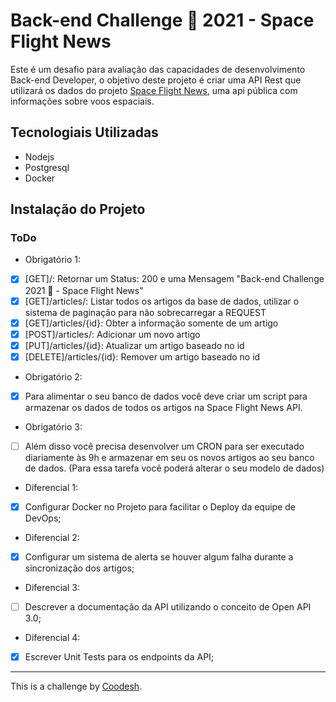 # Back-end Challenge 🏅 2021 - Space Flight News

Este é um desafio para avaliação das capacidades de desenvolvimento Back-end Developer, o objetivo deste projeto é criar uma API Rest que utilizará os dados do projeto 
[Space Flight News](https://api.spaceflightnewsapi.net/v3/documentation), uma api pública com informações sobre voos espaciais.

## Tecnologiais Utilizadas

* Nodejs
* Postgresql
* Docker

## Instalação do Projeto

### ToDo

 - Obrigatório 1:
* [x] [GET]/:  Retornar um Status: 200 e uma Mensagem "Back-end Challenge 2021 🏅 - Space Flight News"
* [x] [GET]/articles/:   Listar todos os artigos da base de dados, utilizar o sistema de paginação para não sobrecarregar a REQUEST
* [x] [GET]/articles/{id}: Obter a informação somente de um artigo
* [x] [POST]/articles/: Adicionar um novo artigo
* [x] [PUT]/articles/{id}: Atualizar um artigo baseado no id
* [x] [DELETE]/articles/{id}: Remover um artigo baseado no id

- Obrigatório 2:
* [x] Para alimentar o seu banco de dados você deve criar um script para armazenar os dados de todos os artigos na Space Flight News API.

- Obrigatório 3:
* [ ] Além disso você precisa desenvolver um CRON para ser executado diariamente às 9h e armazenar em seu os novos artigos ao seu banco de dados. (Para essa tarefa você poderá alterar o seu modelo de dados)

- Diferencial 1:
* [x] Configurar Docker no Projeto para facilitar o Deploy da equipe de DevOps;

- Diferencial 2:
* [x] Configurar um sistema de alerta se houver algum falha durante a sincronização dos artigos;

- Diferencial 3:
* [ ] Descrever a documentação da API utilizando o conceito de Open API 3.0;

- Diferencial 4:
* [x]  Escrever Unit Tests para os endpoints da API;

-----------
This is a challenge by [Coodesh](https://coodesh.com).
